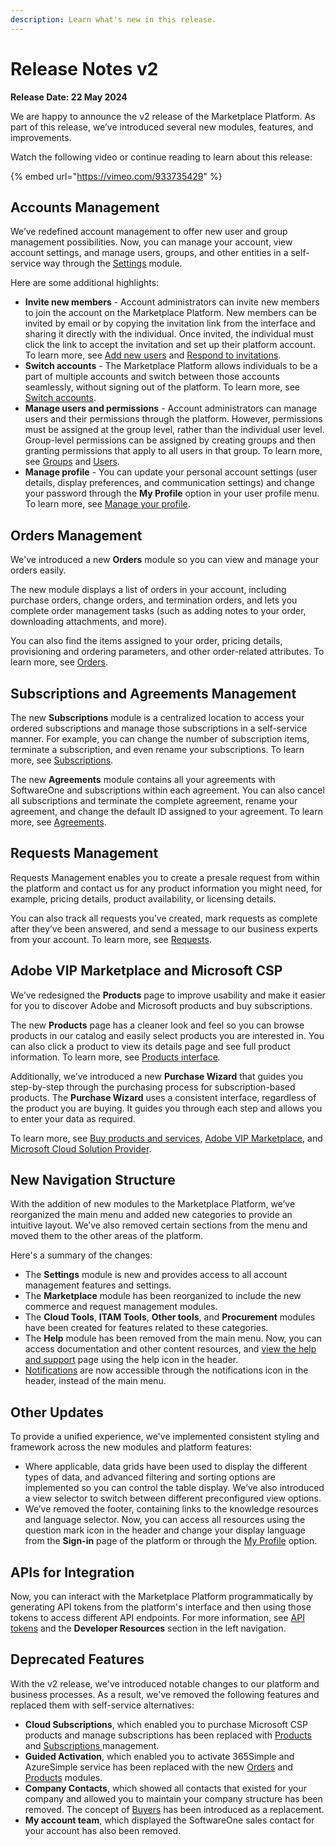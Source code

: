 ```yaml
---
description: Learn what's new in this release.
---
```


# Release Notes v2

**Release Date: 22 May 2024**

We are happy to announce the v2 release of the Marketplace Platform. As part of this release, we’ve introduced several new modules, features, and improvements.

Watch the following video or continue reading to learn about this release:

{% embed url="https://vimeo.com/933735429" %}

## Accounts Management

We’ve redefined account management to offer new user and group management possibilities. Now, you can manage your account, view account settings, and manage users, groups, and other entities in a self-service way through the [Settings](../../platform-modules/settings/) module.

Here are some additional highlights:&#x20;

* **Invite new members** - Account administrators can invite new members to join the account on the Marketplace Platform. New members can be invited by email or by copying the invitation link from the interface and sharing it directly with the individual. Once invited, the individual must click the link to accept the invitation and set up their platform account. To learn more, see [Add new users](../../platform-modules/settings/users/add-new-user.md) and [Respond to invitations](../../platform-modules/settings/users/respond-to-invitations.md).
* **Switch accounts** - The Marketplace Platform allows individuals to be a part of multiple accounts and switch between those accounts seamlessly, without signing out of the platform. To learn more, see [Switch accounts](../../getting-started/platform-overview/basics/switch-account.md).&#x20;
* **Manage users and permissions** - Account administrators can manage users and their permissions through the platform. However, permissions must be assigned at the group level, rather than the individual user level. Group-level permissions can be assigned by creating groups and then granting permissions that apply to all users in that group. To learn more, see [Groups](../../platform-modules/settings/groups/) and [Users](../../platform-modules/settings/users/).
* **Manage profile** - You can update your personal account settings (user details, display preferences, and communication settings) and change your password through the **My Profile** option in your user profile menu. To learn more, see [Manage your profile](../../getting-started/platform-overview/basics/manage-profile.md).

## Orders Management

We've introduced a new **Orders** module so you can view and manage your orders easily.

The new module displays a list of orders in your account, including purchase orders, change orders, and termination orders, and lets you complete order management tasks (such as adding notes to your order, downloading attachments, and more).

You can also find the items assigned to your order, pricing details, provisioning and ordering parameters, and other order-related attributes. To learn more, see [Orders](../../platform-modules/marketplace/orders/).

## Subscriptions and Agreements Management&#x20;

The new **Subscriptions** module is a centralized location to access your ordered subscriptions and manage those subscriptions in a self-service manner. For example, you can change the number of subscription items, terminate a subscription, and even rename your subscriptions. To learn more, see [Subscriptions](../../platform-modules/marketplace/subscriptions/).

The new **Agreements** module contains all your agreements with SoftwareOne and subscriptions within each agreement. You can also cancel all subscriptions and terminate the complete agreement, rename your agreement, and change the default ID assigned to your agreement. To learn more, see [Agreements](../../platform-modules/marketplace/agreements/).

## Requests Management

Requests Management enables you to create a presale request from within the platform and contact us for any product information you might need, for example, pricing details, product availability, or licensing details.&#x20;

You can also track all requests you’ve created, mark requests as complete after they’ve been answered, and send a message to our business experts from your account. To learn more, see [Requests](../../platform-modules/marketplace/requests/).

## Adobe VIP Marketplace and Microsoft CSP

We’ve redesigned the **Products** page to improve usability and make it easier for you to discover Adobe and Microsoft products and buy subscriptions. &#x20;

The new **Products** page has a cleaner look and feel so you can browse products in our catalog and easily select products you are interested in. You can also click a product to view its details page and see full product information. To learn more, see [Products interface](../../platform-modules/marketplace/products/products-interface.md)_._

Additionally, we’ve introduced a new **Purchase Wizard** that guides you step-by-step through the purchasing process for subscription-based products. The **Purchase Wizard** uses a consistent interface, regardless of the product you are buying. It guides you through each step and allows you to enter your data as required.&#x20;

To learn more, see [Buy products and services](../../platform-modules/marketplace/products/buy-products-and-services.md), [Adobe VIP Marketplace](../../extensions/adobe-vip-marketplace/), and [Microsoft Cloud Solution Provider](../../extensions/microsoft-cloud-solution-provider/).

## New Navigation Structure&#x20;

With the addition of new modules to the Marketplace Platform, we’ve reorganized the main menu and added new categories to provide an intuitive layout. We’ve also removed certain sections from the menu and moved them to the other areas of the platform.

Here's a summary of the changes:

* The **Settings** module is new and provides access to all account management features and settings.
* The **Marketplace** module has been reorganized to include the new commerce and request management modules.&#x20;
* The **Cloud Tools**, **ITAM Tools**, **Other tools**, and **Procurement** modules have been created for features related to these categories.
* The **Help** module has been removed from the main menu. Now, you can access documentation and other content resources, and [view the help and support](../getting-support.md) page using the help icon in the header.&#x20;
* [Notifications](../../getting-started/platform-overview/basics/view-notifications.md) are now accessible through the notifications icon in the header, instead of the main menu.

## Other Updates

To provide a unified experience, we've implemented consistent styling and framework across the new modules and platform features:

* Where applicable, data grids have been used to display the different types of data, and advanced filtering and sorting options are implemented so you can control the table display. We’ve also introduced a view selector to switch between different preconfigured view options.
* We’ve removed the footer, containing links to the knowledge resources and language selector. Now, you can access all resources using the question mark icon in the header and change your display language from the **Sign-in** page of the platform or through the [My Profile](../../getting-started/platform-overview/basics/manage-profile.md) option.

## APIs for Integration

Now, you can interact with the Marketplace Platform programmatically by generating API tokens from the platform's interface and then using those tokens to access different API endpoints. For more information, see [API tokens](../../platform-modules/settings/api-tokens/) and the **Developer Resources** section in the left navigation.

## Deprecated Features

With the v2 release, we've introduced notable changes to our platform and business processes. As a result, we've removed the following features and replaced them with self-service alternatives:

* **Cloud Subscriptions**, which enabled you to purchase Microsoft CSP products and manage subscriptions has been replaced with [Products](../../platform-modules/marketplace/products/) and [Subscriptions ](../../platform-modules/marketplace/subscriptions/)management.&#x20;
* **Guided Activation**, which enabled you to activate 365Simple and AzureSimple service has been replaced with the new [Orders](../../platform-modules/marketplace/orders/) and [Products](../../platform-modules/marketplace/products/) modules.&#x20;
* **Company Contacts**, which showed all contacts that existed for your company and allowed you to maintain your company structure has been removed. The concept of [Buyers](../../platform-modules/settings/buyers/) has been introduced as a replacement.
* **My account team**, which displayed the SoftwareOne sales contact for your account has also been removed.&#x20;
